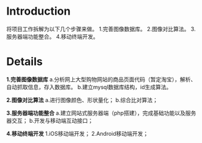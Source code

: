 # Introduction #

将项目工作拆解为以下几个步骤来做。
1.完善图像数据库。
2.图像对比算法。
3.服务器端功能整合。
4.移动终端开发。


# Details #

**1.完善图像数据库**
a.分析网上大型购物网站的商品页面代码（暂定淘宝），解析、自动抓取信息，存入数据库。
b.建立mysql数据库结构，id生成算法。

**2.图像对比算法**
a.进行图像颜色、形状量化；
b.综合比对算法；

**3.服务器端功能整合**
a.建立网站式服务器端（php搭建），完成基础功能以及服务器交互；
b.开发与移动端互动接口；

**4.移动终端开发**
1.iOS移动端开发；
2.Android移动端开发；